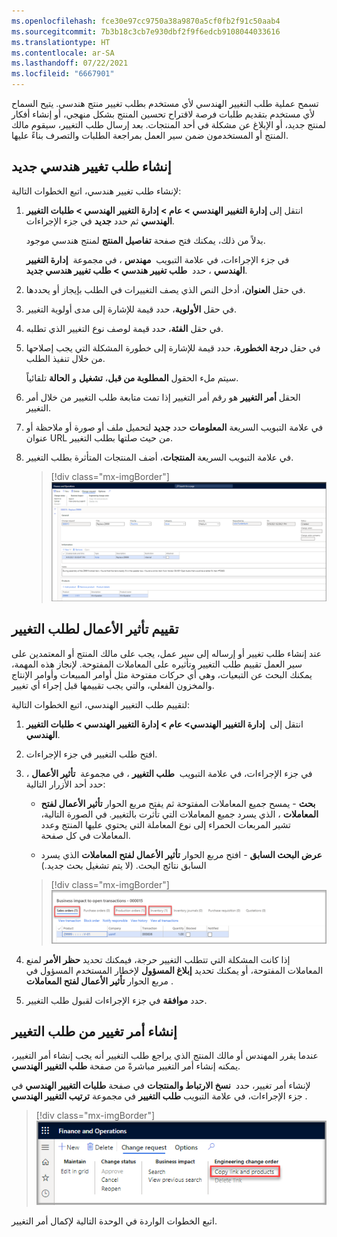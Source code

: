 ```yaml
---
ms.openlocfilehash: fce30e97cc9750a38a9870a5cf0fb2f91c50aab4
ms.sourcegitcommit: 7b3b18c3cb7e930dbf2f9f6edcb9108044033616
ms.translationtype: HT
ms.contentlocale: ar-SA
ms.lasthandoff: 07/22/2021
ms.locfileid: "6667901"
---
```

تسمح عملية طلب التغيير الهندسي لأي مستخدم بطلب تغيير منتج هندسي. يتيح السماح لأي مستخدم بتقديم طلبات فرصة لاقتراح تحسين المنتج بشكل منهجي، أو إنشاء أفكار لمنتج جديد، أو الإبلاغ عن مشكلة في أحد المنتجات. بعد إرسال طلب التغيير، سيقوم مالك المنتج أو المستخدمون ضمن سير العمل بمراجعة الطلبات والتصرف بناءً عليها.

## <a name="create-a-new-engineering-change-request"></a>إنشاء طلب تغيير هندسي جديد

لإنشاء طلب تغيير هندسي، اتبع الخطوات التالية:

1.  انتقل إلى **إدارة التغيير الهندسي > عام > إدارة التغيير الهندسي > طلبات التغيير الهندسي** ثم حدد **جديد** في جزء الإجراءات. 
    
    بدلاً من ذلك، يمكنك فتح صفحة **تفاصيل المنتج** لمنتج هندسي موجود. 

    في جزء الإجراءات، في علامة التبويب  **مهندس** ، في مجموعة  **إدارة التغيير الهندسي** ، حدد  **طلب تغيير هندسي > طلب تغيير هندسي جديد**.

1.  في حقل **العنوان**، أدخل النص الذي يصف التغييرات في الطلب بإيجاز أو يحددها.

1.  في حقل **الأولوية**، حدد قيمة للإشارة إلى مدى أولوية التغيير. 

1.  في حقل **الفئة**، حدد قيمة لوصف نوع التغيير الذي تطلبه.

1.  في حقل **درجة الخطورة**، حدد قيمة للإشارة إلى خطورة المشكلة التي يجب إصلاحها من خلال تنفيذ الطلب. 

    سيتم ملء الحقول **المطلوبة من قبل**، **تشغيل** و **الحالة** تلقائياً.

1.  الحقل **أمر التغيير** هو رقم أمر التغيير إذا تمت متابعة طلب التغيير من خلال أمر التغيير.

1.  في علامة التبويب السريعة **المعلومات** حدد **جديد** لتحميل ملف أو صورة أو ملاحظة أو عنوان URL من حيث صلتها بطلب التغيير.

1.  في علامة التبويب السريعة **المنتجات**، أضف المنتجات المتأثرة بطلب التغيير.

    > [!div class="mx-imgBorder"]
    > [![لقطة شاشة لصفحة إدارة التغيير الهندسي> عام > إدارة التغيير الهندسي > طلبات التغيير الهندسي.](../media/new-change-request.png)](../media/new-change-request.png#lightbox)

## <a name="evaluate-the-business-impact-of-a-change-request"></a>تقييم تأثير الأعمال لطلب التغيير

عند إنشاء طلب تغيير أو إرساله إلى سير عمل، يجب على مالك المنتج أو المعتمدين على سير العمل تقييم طلب التغيير وتأثيره على المعاملات المفتوحة. لإنجاز هذه المهمة، يمكنك البحث عن التبعيات، وهي أي حركات مفتوحة مثل أوامر المبيعات وأوامر الإنتاج والمخزون الفعلي، والتي يجب تقييمها قبل إجراء أي تغيير.

لتقييم طلب التغيير الهندسي، اتبع الخطوات التالية:

1.  انتقل إلى  **إدارة التغيير الهندسي> عام > إدارة التغيير الهندسي > طلبات التغيير الهندسي**.

1.  افتح طلب التغيير في جزء الإجراءات.

1.  في جزء الإجراءات، في علامة التبويب  **طلب التغيير** ، في مجموعة  **تأثير الأعمال** ، حدد أحد الأزرار التالية:

    -   **بحث** - يمسح جميع المعاملات المفتوحة ثم يفتح مربع الحوار **تأثير الأعمال لفتح المعاملات** ، الذي يسرد جميع المعاملات التي تأثرت بالتغيير. في الصورة التالية، تشير المربعات الحمراء إلى نوع المعاملة التي يحتوي عليها المنتج وعدد المعاملات في كل صفحة.

    -   **عرض البحث السابق** - افتح مربع الحوار **تأثير الأعمال لفتح المعاملات** الذي يسرد السابق نتائج البحث. (لا يتم تشغيل بحث جديد.)


    > [!div class="mx-imgBorder"]
    > [![لقطة شاشة لتأثير الأعمال لفتح صفحة المعاملات. المنتج مدرج وفوق السطر، وتظهر الروابط. بجوار كل رابط يوجد رقم يحدد مقدار أنواع المعاملات المفتوحة الموجودة داخل المنتج.](../media/business-impact.png)](../media/business-impact.png#lightbox)

1.  إذا كانت المشكلة التي تتطلب التغيير حرجة، فيمكنك تحديد **حظر الأمر** لمنع المعاملات المفتوحة، أو يمكنك تحديد **إبلاغ المسؤول** لإخطار المستخدم المسؤول في مربع الحوار **تأثير الأعمال لفتح المعاملات** .

1.  حدد **موافقة** في جزء الإجراءات لقبول طلب التغيير.

## <a name="create-a-change-order-from-a-change-request"></a>إنشاء أمر تغيير من طلب التغيير

عندما يقرر المهندس أو مالك المنتج الذي يراجع طلب التغيير أنه يجب إنشاء أمر التغيير، يمكنه إنشاء أمر التغيير مباشرةً من صفحة **طلب التغيير الهندسي**.

لإنشاء أمر تغيير، حدد  **نسخ الارتباط والمنتجات** في صفحة **طلبات التغيير الهندسي** في جزء الإجراءات، في علامة التبويب **طلب التغيير** في مجموعة **ترتيب التغيير الهندسي** .

> [!div class="mx-imgBorder"]
> [![لقطة شاشة لصفحة طلب التغيير في جزء الإجراءات، مع تمييز قسم أمر التغيير الهندسي> نسخ الارتباط وخيار المنتجات.](../media/copy-link.png)](../media/copy-link.png#lightbox)

اتبع الخطوات الواردة في الوحدة التالية لإكمال أمر التغيير.
